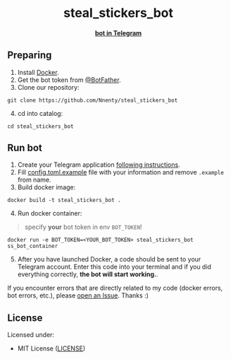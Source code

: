 <h1 align="center">steal_stickers_bot</h1>
<div align="center">
<h4><a href="https://t.me/steal_stickers_bot">bot in Telegram</a>
</div>

<h2>Preparing</h2>

1. Install [Docker](https://docs.docker.com/get-docker/).
2. Get the bot token from [@BotFather](https://t.me/BotFather).
3. Clone our repository:
```
git clone https://github.com/Nnenty/steal_stickers_bot
```
4. cd into catalog:
```
cd steal_stickers_bot
```

<h2>Run bot</h2>

1. Create your Telegram application [following instructions](https://core.telegram.org/api/obtaining_api_id).
2. Fill [config.toml.example](./config.toml.example) file with your information and remove `.example` from name.
3. Build docker image:
```
docker build -t steal_stickers_bot .
```
4. Run docker container:
> specify <b>your</b> bot token in env `BOT_TOKEN`!
```
docker run -e BOT_TOKEN=<YOUR_BOT_TOKEN> steal_stickers_bot ss_bot_container
```
5. After you have launched Docker, a code should be sent to your Telegram account. Enter this code into your terminal and if you did everything correctly, <strong>the bot will start working.</strong>.

If you encounter errors that are directly related to my code (docker errors, bot errors, etc.), please [open an Issue](https://github.com/Nnenty/steal_stickers_bot/issues/new). Thanks :)


<h2>License</h2>

Licensed under:
- MIT License ([LICENSE](./LICENSE))